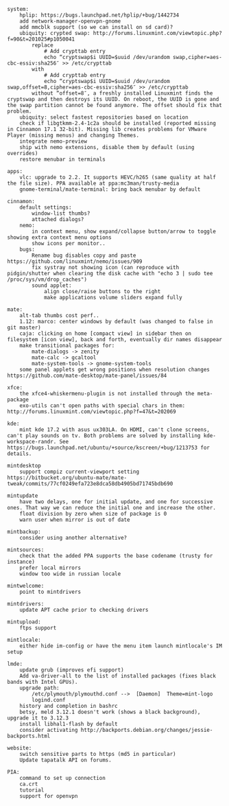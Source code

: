 	system:
		hplip: https://bugs.launchpad.net/hplip/+bug/1442734
		add network-manager-openvpn-gnome
		add mmcblk support (so we can install on sd card)?
		ubiquity: crypted swap: http://forums.linuxmint.com/viewtopic.php?f=90&t=201025#p1050041
			replace
				# Add crypttab entry
				echo “cryptswap$i UUID=$uuid /dev/urandom swap,cipher=aes-cbc-essiv:sha256″ >> /etc/crypttab
			with
				# Add crypttab entry
				echo “cryptswap$i UUID=$uuid /dev/urandom swap,offset=8,cipher=aes-cbc-essiv:sha256″ >> /etc/crypttab
			without “offset=8″, a freshly installed Linuxmint finds the cryptswap and then destroys its UUID. On reboot, the UUID is gone and the swap partition cannot be found anymore. The offset should fix that problem.
		ubiquity: select fastest repositories based on location
		check if libgtkmm-2.4-1c2a should be installed (reported missing in Cinnamon 17.1 32-bit). Missing lib creates problems for VMware Player (missing menus) and changing Themes.
		integrate nemo-preview
		ship with nemo extensions, disable them by default (using overrides)
		restore menubar in terminals

	apps:
		vlc: upgrade to 2.2. It supports HEVC/h265 (same quality at half the file size). PPA available at ppa:mc3man/trusty-media
		gnome-terminal/mate-terminal: bring back menubar by default

	cinnamon:
		default settings:
			window-list thumbs?
			attached dialogs?
		nemo:
			in context menu, show expand/collapse button/arrow to toggle showing extra context menu options
			show icons per monitor..
		bugs:
			Rename bug disables copy and paste https://github.com/linuxmint/nemo/issues/909
			fix systray not showing icon (can reproduce with pidgin/shutter when clearing the disk cache with "echo 3 | sudo tee /proc/sys/vm/drop_caches")
			sound applet:
				align close/raise buttons to the right
				make applications volume sliders expand fully

	mate:
		alt-tab thumbs cost perf..
		1.12: marco: center windows by default (was changed to false in git master)
		caja: clicking on home [compact view] in sidebar then on filesystem [icon view], back and forth, eventually dir names disappear
		make transitional packages for:
			mate-dialogs -> zenity
			mate-calc -> gcaltool
			mate-system-tools -> gnome-system-tools
		some panel applets get wrong positions when resolution changes https://github.com/mate-desktop/mate-panel/issues/84

	xfce:
		the xfce4-whiskermenu-plugin is not installed through the meta-package
		exo-utils can't open paths with special chars in them: http://forums.linuxmint.com/viewtopic.php?f=47&t=202069

	kde:
		mint kde 17.2 with asus ux303LA. On HDMI, can't clone screens, can't play sounds on tv. Both problems are solved by installing kde-workspace-randr. See https://bugs.launchpad.net/ubuntu/+source/kscreen/+bug/1213753 for details.

	mintdesktop
		support compiz current-viewport setting https://bitbucket.org/ubuntu-mate/mate-tweak/commits/77cf0249efa723e8dca58db4905bd71745bdb690

	mintupdate
		have two delays, one for initial update, and one for successive ones. That way we can reduce the initial one and increase the other.
		float division by zero when size of package is 0
		warn user when mirror is out of date

	mintbackup:
		consider using another alternative?

	mintsources:
		check that the added PPA supports the base codename (trusty for instance)
		prefer local mirrors
		window too wide in russian locale

	mintwelcome:
		point to mintdrivers

	mintdrivers:
		update APT cache prior to checking drivers

	mintupload:
		ftps support

	mintlocale:
		either hide im-config or have the menu item launch mintlocale's IM setup

	lmde:
		update grub (improves efi support)
		Add va-driver-all to the list of installed packages (fixes black bands with Intel GPUs).
		upgrade path:
			/etc/plymouth/plymouthd.conf -->  [Daemon]  Theme=mint-logo
			logind.conf
		history and completion in bashrc
		betsy, meld 3.12.1 doesn't work (shows a black background), upgrade it to 3.12.3
		install libhal1-flash by default
		consider activating http://backports.debian.org/changes/jessie-backports.html

	website:
		switch sensitive parts to https (md5 in particular)
		Update tapatalk API on forums.

	PIA:
		command to set up connection
		ca.crt
		tutorial
		support for openvpn

